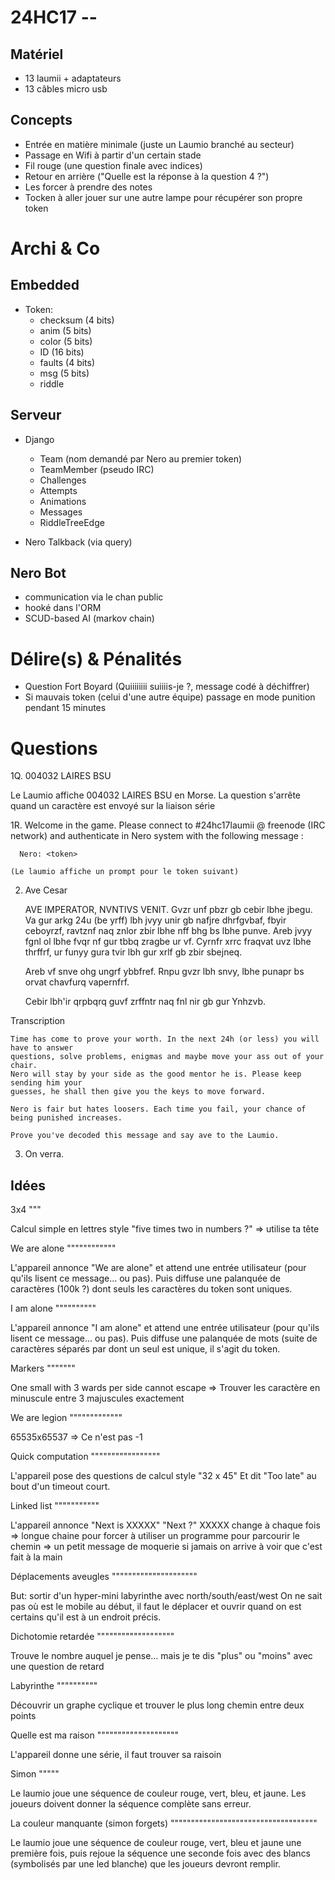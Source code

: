 24HC17 --
=========

Matériel
--------

- 13 laumii + adaptateurs
- 13 câbles micro usb

Concepts
--------

- Entrée en matière minimale (juste un Laumio branché au secteur)
- Passage en Wifi à partir d'un certain stade
- Fil rouge (une question finale avec indices)
- Retour en arrière ("Quelle est la réponse à la question 4 ?")
- Les forcer à prendre des notes
- Tocken à aller jouer sur une autre lampe pour récupérer son propre token

Archi & Co
==========

Embedded
--------

- Token:
	- checksum (4 bits)
	- anim (5 bits)
	- color (5 bits)
	- ID (16 bits)
	- faults (4 bits)
	- msg (5 bits)
	- riddle

Serveur
-------

- Django
	- Team (nom demandé par Nero au premier token)
	- TeamMember (pseudo IRC)
	- Challenges
	- Attempts
	- Animations
	- Messages
	- RiddleTreeEdge

- Nero Talkback (via query)

Nero Bot
--------

- communication via le chan public
- hooké dans l'ORM
- SCUD-based AI (markov chain)

Délire(s) & Pénalités
=====================

- Question Fort Boyard (Quiiiiiiii suiiiis-je ?, message codé à déchiffrer)
- Si mauvais token (celui d'une autre équipe) passage en mode punition pendant 15 minutes

Questions
=========

1Q. 004032 LAIRES BSU

   Le Laumio affiche 004032 LAIRES BSU en Morse.
   La question s'arrête quand un caractère est envoyé sur la liaison série

1R. Welcome in the game.
    Please connect to #24hc17laumii @ freenode (IRC network) and authenticate in Nero
    system with the following message :

      Nero: <token>

    (Le laumio affiche un prompt pour le token suivant)



2. Ave Cesar


    AVE IMPERATOR, NVNTIVS VENIT.
    Gvzr unf pbzr gb cebir lbhe jbegu. Va gur arkg 24u (be yrff) lbh jvyy unir gb nafjre
    dhrfgvbaf, fbyir ceboyrzf, ravtznf naq znlor zbir lbhe nff bhg bs lbhe punve.
    Areb jvyy fgnl ol lbhe fvqr nf gur tbbq zragbe ur vf. Cyrnfr xrrc fraqvat uvz lbhe
    thrffrf, ur funyy gura tvir lbh gur xrlf gb zbir sbejneq.

    Areb vf snve ohg ungrf ybbfref. Rnpu gvzr lbh snvy, lbhe punapr bs orvat chavfurq vapernfrf.

    Cebir lbh'ir qrpbqrq guvf zrffntr naq fnl nir gb gur Ynhzvb.

Transcription

    Time has come to prove your worth. In the next 24h (or less) you will have to answer
    questions, solve problems, enigmas and maybe move your ass out of your chair.
    Nero will stay by your side as the good mentor he is. Please keep sending him your
    guesses, he shall then give you the keys to move forward.

    Nero is fair but hates loosers. Each time you fail, your chance of being punished increases.

    Prove you've decoded this message and say ave to the Laumio.

3. On verra.






Idées
-----

3x4
"""

Calcul simple en lettres style "five times two in numbers ?"
=> utilise ta tête

We are alone
""""""""""""

L'appareil annonce "We are alone" et attend une entrée utilisateur (pour qu'ils lisent ce message... ou pas).
Puis diffuse une palanquée de caractères (100k ?) dont seuls les caractères du token sont uniques.

I am alone
""""""""""

L'appareil annonce "I am alone" et attend une entrée utilisateur (pour qu'ils lisent ce message... ou pas).
Puis diffuse une palanquée de mots (suite de caractères séparés par  dont un seul est unique, il s'agit du token.

Markers
"""""""

One small with 3 wards per side cannot escape
=> Trouver les caractère en minuscule entre 3 majuscules exactement

We are legion
"""""""""""""

65535x65537
=> Ce n'est pas -1

Quick computation
"""""""""""""""""

L'appareil pose des questions de calcul style "32 x 45"
Et dit "Too late" au bout d'un timeout court.

Linked list
"""""""""""

L'appareil annonce "Next is XXXXX" "Next ?"
XXXXX change à chaque fois => longue chaine pour forcer à utiliser un programme pour parcourir le chemin
=> un petit message de moquerie si jamais on arrive à voir que c'est fait à la main

Déplacements aveugles
"""""""""""""""""""""

But: sortir d'un hyper-mini labyrinthe avec north/south/east/west
On ne sait pas où est le mobile au début, il faut le déplacer et ouvrir quand on est certains qu'il est à un endroit précis.

Dichotomie retardée
"""""""""""""""""""

Trouve le nombre auquel je pense... mais je te dis "plus" ou "moins" avec une question de retard

Labyrinthe
""""""""""

Découvrir un graphe cyclique et trouver le plus long chemin entre deux points

Quelle est ma raison
""""""""""""""""""""

L'appareil donne une série, il faut trouver sa raisoin

Simon
"""""

Le laumio joue une séquence de couleur rouge, vert, bleu, et jaune. Les joueurs doivent donner la séquence complète sans erreur.

La couleur manquante (simon forgets)
""""""""""""""""""""""""""""""""""""

Le laumio joue une séquence de couleur rouge, vert, bleu et jaune une première fois, puis rejoue la séquence une seconde fois avec des blancs (symbolisés par une led blanche) que les joueurs devront remplir.

